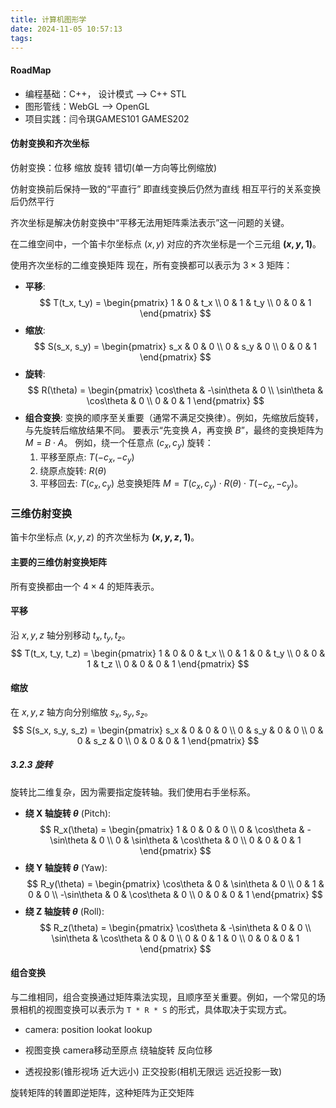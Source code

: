```yaml
---
title: 计算机图形学
date: 2024-11-05 10:57:13
tags:
---
```

#### RoadMap
+ 编程基础：C++， 设计模式 --> C++ STL
+ 图形管线：WebGL --> OpenGL
+ 项目实践：闫令琪GAMES101 GAMES202

#### 仿射变换和齐次坐标
仿射变换：位移 缩放 旋转 错切(单一方向等比例缩放)

仿射变换前后保持一致的“平直行” 即直线变换后仍然为直线 相互平行的关系变换后仍然平行

齐次坐标是解决仿射变换中“平移无法用矩阵乘法表示”这一问题的关键。

在二维空间中，一个笛卡尔坐标点 $(x, y)$ 对应的齐次坐标是一个三元组 **$(x, y, 1)$**。

使用齐次坐标的二维变换矩阵
现在，所有变换都可以表示为 $3 \times 3$ 矩阵：
*   **平移**:
    $$
    T(t_x, t_y) =
    \begin{pmatrix}
    1 & 0 & t_x \\
    0 & 1 & t_y \\
    0 & 0 & 1
    \end{pmatrix}
    $$
*   **缩放**:
    $$
    S(s_x, s_y) =
    \begin{pmatrix}
    s_x & 0 & 0 \\
    0 & s_y & 0 \\
    0 & 0 & 1
    \end{pmatrix}
    $$
*   **旋转**:
    $$
    R(\theta) =
    \begin{pmatrix}
    \cos\theta & -\sin\theta & 0 \\
    \sin\theta & \cos\theta & 0 \\
    0 & 0 & 1
    \end{pmatrix}
    $$
*   **组合变换**:
    变换的顺序至关重要（通常不满足交换律）。例如，先缩放后旋转，与先旋转后缩放结果不同。
    要表示“先变换 $A$，再变换 $B$”，最终的变换矩阵为 $M = B \cdot A$。
    例如，绕一个任意点 $(c_x, c_y)$ 旋转：
    1.  平移至原点: $T(-c_x, -c_y)$
    2.  绕原点旋转: $R(\theta)$
    3.  平移回去: $T(c_x, c_y)$
    总变换矩阵 $M = T(c_x, c_y) \cdot R(\theta) \cdot T(-c_x, -c_y)$。

### 三维仿射变换
笛卡尔坐标点 $(x, y, z)$ 的齐次坐标为 **$(x, y, z, 1)$**。
#### 主要的三维仿射变换矩阵
所有变换都由一个 $4 \times 4$ 的矩阵表示。
#### 平移
沿 $x, y, z$ 轴分别移动 $t_x, t_y, t_z$。
$$
T(t_x, t_y, t_z) =
\begin{pmatrix}
1 & 0 & 0 & t_x \\
0 & 1 & 0 & t_y \\
0 & 0 & 1 & t_z \\
0 & 0 & 0 & 1
\end{pmatrix}
$$
#### 缩放
在 $x, y, z$ 轴方向分别缩放 $s_x, s_y, s_z$。
$$
S(s_x, s_y, s_z) =
\begin{pmatrix}
s_x & 0 & 0 & 0 \\
0 & s_y & 0 & 0 \\
0 & 0 & s_z & 0 \\
0 & 0 & 0 & 1
\end{pmatrix}
$$
##### 3.2.3 旋转
旋转比二维复杂，因为需要指定旋转轴。我们使用右手坐标系。
*   **绕 X 轴旋转 $\theta$** (Pitch):
    $$
    R_x(\theta) =
    \begin{pmatrix}
    1 & 0 & 0 & 0 \\
    0 & \cos\theta & -\sin\theta & 0 \\
    0 & \sin\theta & \cos\theta & 0 \\
    0 & 0 & 0 & 1
    \end{pmatrix}
    $$
*   **绕 Y 轴旋转 $\theta$** (Yaw):
    $$
    R_y(\theta) =
    \begin{pmatrix}
    \cos\theta & 0 & \sin\theta & 0 \\
    0 & 1 & 0 & 0 \\
    -\sin\theta & 0 & \cos\theta & 0 \\
    0 & 0 & 0 & 1
    \end{pmatrix}
    $$
*   **绕 Z 轴旋转 $\theta$** (Roll):
    $$
    R_z(\theta) =
    \begin{pmatrix}
    \cos\theta & -\sin\theta & 0 & 0 \\
    \sin\theta & \cos\theta & 0 & 0 \\
    0 & 0 & 1 & 0 \\
    0 & 0 & 0 & 1
    \end{pmatrix}
    $$
#### 组合变换
与二维相同，组合变换通过矩阵乘法实现，且顺序至关重要。例如，一个常见的场景相机的视图变换可以表示为 `T * R * S` 的形式，具体取决于实现方式。


+ camera: position lookat lookup
+ 视图变换 camera移动至原点 绕轴旋转 反向位移

+ 透视投影(锥形视场 近大远小) 正交投影(相机无限远 远近投影一致)

旋转矩阵的转置即逆矩阵，这种矩阵为正交矩阵 